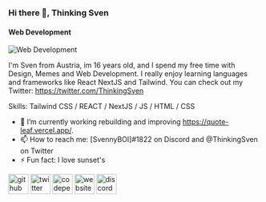 ### Hi there 👋, Thinking Sven
#### Web Development
![Web Development](https://i.pinimg.com/originals/b9/d3/f9/b9d3f9bb5ecd4691d908ce1a598a4587.jpg)

I'm Sven from Austria, im 16 years old, and I spend my free time with Design, Memes and Web Development. I really enjoy learning languages and frameworks like React NextJS and Tailwind. You can check out my Twitter: https://twitter.com/ThinkingSven

Skills: Tailwind CSS / REACT / NextJS / JS / HTML / CSS

- 🔭 I’m currently working rebuilding and improving https://quote-leaf.vercel.app/. 
- 📫 How to reach me: [SvennyBOI]#1822 on Discord and @ThinkingSven on Twitter  
- ⚡ Fun fact: I love sunset's 


[<img src='https://cdn.jsdelivr.net/npm/simple-icons@3.0.1/icons/github.svg' alt='github' height='40'>](https://github.com/https://github.com/ThinkingSven)  [<img src='https://cdn.jsdelivr.net/npm/simple-icons@3.0.1/icons/twitter.svg' alt='twitter' height='40'>](https://twitter.com/ThinkingSven)  [<img src='https://cdn.jsdelivr.net/npm/simple-icons@3.0.1/icons/codepen.svg' alt='codepen' height='40'>](https://codepen.io/https://codepen.io/SvennyBOI)  [<img src='https://cdn.jsdelivr.net/npm/simple-icons@3.0.1/icons/icloud.svg' alt='website' height='40'>](comingsoon)  [<img src='https://cdn.jsdelivr.net/npm/simple-icons@3.0.1/icons/discord.svg' alt='discord' height='40'>](ThinkingSven)  

